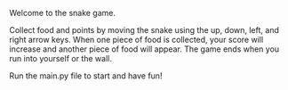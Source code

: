 Welcome to the snake game. 

Collect food and points by moving the snake using the up, down, left, and right arrow keys.
When one piece of food is collected, your score will increase and another piece of food will appear.
The game ends when you run into yourself or the wall.

Run the main.py file to start and have fun!
